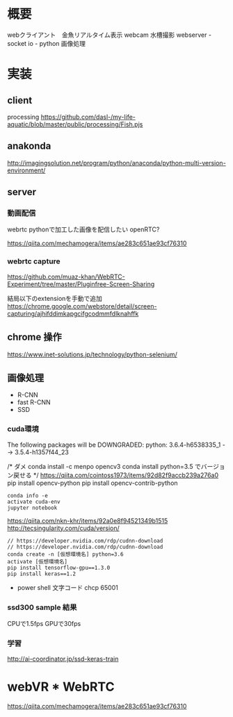 # 概要
webクライアント　金魚リアルタイム表示
webcam 水槽撮影
webserver
	- socket io
	- python 画像処理



# 実装
## client
processing
https://github.com/dasl-/my-life-aquatic/blob/master/public/processing/Fish.pjs

## anakonda
http://imagingsolution.net/program/python/anaconda/python-multi-version-environment/

## server 

### 動画配信
webrtc
 pythonで加工した画像を配信したい
 openRTC?

 https://qiita.com/mechamogera/items/ae283c651ae93cf76310

### webrtc capture
https://github.com/muaz-khan/WebRTC-Experiment/tree/master/Pluginfree-Screen-Sharing

結局以下のextensionを手動で追加
https://chrome.google.com/webstore/detail/screen-capturing/ajhifddimkapgcifgcodmmfdlknahffk

## chrome 操作
https://www.inet-solutions.jp/technology/python-selenium/

## 画像処理
- R-CNN
- fast R-CNN
- SSD

### cuda環境
The following packages will be DOWNGRADED: python: 3.6.4-h6538335_1 --> 3.5.4-h1357f44_23

/*
 ダメ conda install -c menpo opencv3
	conda install python=3.5
	でバージョン戻せる
*/
https://qiita.com/cointoss1973/items/92d82f9accb239a276a0
pip install opencv-python
pip install opencv-contrib-python

```
conda info -e
activate cuda-env
jupyter notebook
```

https://qiita.com/nkn-khr/items/92a0e8f94521349b1515
http://tecsingularity.com/cuda/version/

```
// https://developer.nvidia.com/rdp/cudnn-download
// https://developer.nvidia.com/rdp/cudnn-download
conda create -n [仮想環境名] python=3.6
activate [仮想環境名]
pip install tensorflow-gpu==1.3.0
pip install keras==1.2

```
- power shell 文字コード
chcp 65001

### ssd300 sample 結果
CPUで1.5fps
GPUで30fps
### 学習
http://ai-coordinator.jp/ssd-keras-train

# webVR * WebRTC
 https://qiita.com/mechamogera/items/ae283c651ae93cf76310
 
